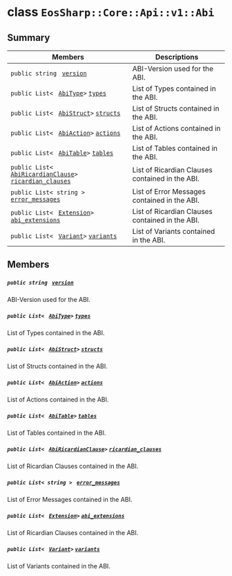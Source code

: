 # class `EosSharp::Core::Api::v1::Abi` 

## Summary

 Members                                | Descriptions                                
----------------------------------------|---------------------------------------------
`public string ` [`version`](#class_eos_sharp_1_1_core_1_1_api_1_1v1_1_1_abi_1af9c8593b58583463efe6932e24c9d6e6) | ABI-Version used for the ABI.
`public List< ` [`AbiType`](EosSharp--Core--Api--v1--AbiType.md)` > ` [`types`](#class_eos_sharp_1_1_core_1_1_api_1_1v1_1_1_abi_1ac3604684f4b399de9152bb8720018c92) | List of Types contained in the ABI.
`public List< ` [`AbiStruct`](EosSharp--Core--Api--v1--AbiStruct.md)` > ` [`structs`](#class_eos_sharp_1_1_core_1_1_api_1_1v1_1_1_abi_1a9e6e0f1edc57006c8a6af28baaffbdad) | List of Structs contained in the ABI.
`public List< ` [`AbiAction`](EosSharp--Core--Api--v1--AbiAction.md)` > ` [`actions`](#class_eos_sharp_1_1_core_1_1_api_1_1v1_1_1_abi_1af084acdd7da8e513574fcfb15497c3dd) | List of Actions contained in the ABI.
`public List< ` [`AbiTable`](EosSharp--Core--Api--v1--AbiTable.md)` > ` [`tables`](#class_eos_sharp_1_1_core_1_1_api_1_1v1_1_1_abi_1ae6b865768da5d5690f0932fa0039d221) | List of Tables contained in the ABI.
`public List< ` [`AbiRicardianClause`](EosSharp--Core--Api--v1--AbiRicardianClause.md)` > ` [`ricardian_clauses`](#class_eos_sharp_1_1_core_1_1_api_1_1v1_1_1_abi_1a2d28bca913b1cfd22e874ef2ff1fb7a0) | List of Ricardian Clauses contained in the ABI.
`public List< string > ` [`error_messages`](#class_eos_sharp_1_1_core_1_1_api_1_1v1_1_1_abi_1ae18756eca397ee3122b1e6d2e6493bf2) | List of Error Messages contained in the ABI.
`public List< ` [`Extension`](EosSharp--Core--Api--v1--Extension.md)` > ` [`abi_extensions`](#class_eos_sharp_1_1_core_1_1_api_1_1v1_1_1_abi_1ab2ec5df2cc345b07ddd501b2d6921576) | List of Ricardian Clauses contained in the ABI.
`public List< ` [`Variant`](EosSharp--Core--Api--v1--Variant.md)` > ` [`variants`](#class_eos_sharp_1_1_core_1_1_api_1_1v1_1_1_abi_1a9591407ddf3b637ec94b83a6e20cc761) | List of Variants contained in the ABI.

## Members

##### `public string ` [`version`](#class_eos_sharp_1_1_core_1_1_api_1_1v1_1_1_abi_1af9c8593b58583463efe6932e24c9d6e6) 

ABI-Version used for the ABI.

##### `public List< ` [`AbiType`](EosSharp--Core--Api--v1--AbiType.md)` > ` [`types`](#class_eos_sharp_1_1_core_1_1_api_1_1v1_1_1_abi_1ac3604684f4b399de9152bb8720018c92) 

List of Types contained in the ABI.

##### `public List< ` [`AbiStruct`](EosSharp--Core--Api--v1--AbiStruct.md)` > ` [`structs`](#class_eos_sharp_1_1_core_1_1_api_1_1v1_1_1_abi_1a9e6e0f1edc57006c8a6af28baaffbdad) 

List of Structs contained in the ABI.

##### `public List< ` [`AbiAction`](EosSharp--Core--Api--v1--AbiAction.md)` > ` [`actions`](#class_eos_sharp_1_1_core_1_1_api_1_1v1_1_1_abi_1af084acdd7da8e513574fcfb15497c3dd) 

List of Actions contained in the ABI.

##### `public List< ` [`AbiTable`](EosSharp--Core--Api--v1--AbiTable.md)` > ` [`tables`](#class_eos_sharp_1_1_core_1_1_api_1_1v1_1_1_abi_1ae6b865768da5d5690f0932fa0039d221) 

List of Tables contained in the ABI.

##### `public List< ` [`AbiRicardianClause`](EosSharp--Core--Api--v1--AbiRicardianClause.md)` > ` [`ricardian_clauses`](#class_eos_sharp_1_1_core_1_1_api_1_1v1_1_1_abi_1a2d28bca913b1cfd22e874ef2ff1fb7a0) 

List of Ricardian Clauses contained in the ABI.

##### `public List< string > ` [`error_messages`](#class_eos_sharp_1_1_core_1_1_api_1_1v1_1_1_abi_1ae18756eca397ee3122b1e6d2e6493bf2) 

List of Error Messages contained in the ABI.

##### `public List< ` [`Extension`](EosSharp--Core--Api--v1--Extension.md)` > ` [`abi_extensions`](#class_eos_sharp_1_1_core_1_1_api_1_1v1_1_1_abi_1ab2ec5df2cc345b07ddd501b2d6921576) 

List of Ricardian Clauses contained in the ABI.

##### `public List< ` [`Variant`](EosSharp--Core--Api--v1--Variant.md)` > ` [`variants`](#class_eos_sharp_1_1_core_1_1_api_1_1v1_1_1_abi_1a9591407ddf3b637ec94b83a6e20cc761) 

List of Variants contained in the ABI.

